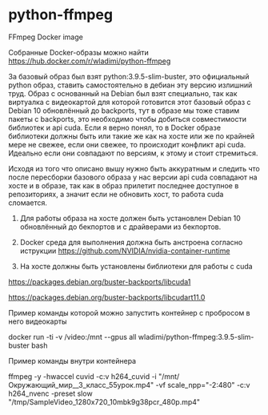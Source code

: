 # python-ffmpeg
FFmpeg Docker image

Собранные Docker-образы можно найти https://hub.docker.com/r/wladimi/python-ffmpeg

За базовый образ был взят python:3.9.5-slim-buster, это официальный python образ, ставить самостоятельно в дебиан эту версию излишний труд. Образ с основанный на Debian был взят специально, так как виртуалка с видеокартой для которой готовится этот базовый образ с Debian 10 обновлённый до backports, тут в образе мы тоже ставим пакеты с backports, это необходимо чтобы добиться совместимости библиотек и api cuda. Если я верно понял, то в Docker образе библиотеки должны быть или такие же как на хосте или же по крайней мере не свежее, если они свежее, то происходит конфликт api cuda. Идеально если они совпадают по версиям, к этому и стоит стремиться.

Исходя из того что описано вышу нужно быть аккуратным и следить что после пересборки базового образа у нас версии api cuda совпадают на хосте и в образе, так как в образ прилетит последнее доступное в репозиториях, а значит если не обновить хост, то работа cuda сломается.

1. Для работы образа на хосте должен быть установлен Debian 10 обновлённый до бекпортов и с драйверами из бекпортов.


2. Docker среда для выполнения должна быть анстроена согласно иструкции 
https://github.com/NVIDIA/nvidia-container-runtime


3. На хосте должны быть установлены библиотеки для работы с cuda

https://packages.debian.org/buster-backports/libcuda1

https://packages.debian.org/buster-backports/libcudart11.0


Пример команды которой можно запустить контейнер с пробросом в него видеокарты

docker run -ti -v /video:/mnt --gpus all wladimi/python-ffmpeg:3.9.5-slim-buster bash


Пример команды внутри контейнера

ffmpeg -y -hwaccel cuvid -c:v h264_cuvid -i "/mnt/Окружающий_мир__3_класс_55урок.mp4" -vf scale_npp="-2:480" -c:v h264_nvenc -preset slow "/tmp/SampleVideo_1280x720_10mbk9g38pcr_480p.mp4"
